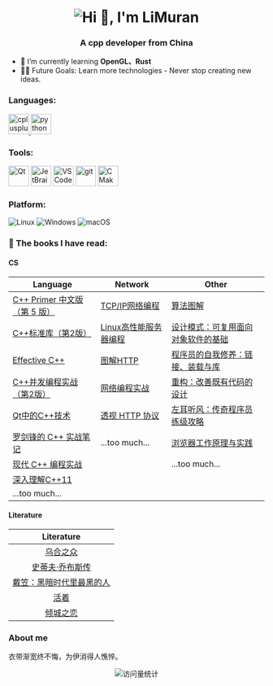 <h1 align="center">
  <img src="https://readme-typing-svg.demolab.com/?font=Fira+Code&pause=1000&center=true&repeat=false&width=435&lines=Hi+%F0%9F%91%8B%2C+I%27m+LiMuran" alt="Hi 👋, I'm LiMuran" />
</h1>
<h3 align="center">A cpp developer from China</h3>

- 🌱 I’m currently learning **OpenGL、Rust**
- 💪🏼 Future Goals: Learn more technologies - Never stop creating new ideas.



### Languages:

<p align="left"> 
  <a href="https://isocpp.org/" target="_blank" rel="noreferrer"> <img src="https://avatars.githubusercontent.com/u/59276?s=200&v=4" alt="cplusplus" width="40" height="40"/> </a> 
  <a href="https://www.python.org" target="_blank" rel="noreferrer"> <img src="https://s3.dualstack.us-east-2.amazonaws.com/pythondotorg-assets/media/files/python-logo-only.svg" alt="python" width="40" height="40"/> </a> 
</p>

### Tools:

<p>
  <img alt="Qt" src="https://avatars.githubusercontent.com/u/159455?s=200&v=4" width="40" height="40"/>
  <img alt="JetBrains" src="https://resources.jetbrains.com/storage/products/jetbrains/img/meta/jetbrains_logo_300x300.png" width="40" height="40"/>
  <img alt="VSCode" src="https://cdn.jsdelivr.net/gh/devicons/devicon@latest/icons/vscode/vscode-original.svg" width="40" height="40"/>
  <img alt="git" src="https://www.vectorlogo.zone/logos/git-scm/git-scm-icon.svg" width="40" height="40"/>
  <img alt="CMake" src="https://cmake.org/wp-content/uploads/2023/08/CMake-Mark-1.svg" width="40" height="40"/>
  
</p>



### Platform:

<p>
<img alt="Linux" src="https://img.shields.io/badge/-Linux-black?logo=ubuntu&logoColor=white">
<img alt="Windows" src="https://img.shields.io/badge/-Windows-black?logo=windows10">
<img alt="macOS" src="https://img.shields.io/badge/-macOS-black?logo=apple">
</p>


### 📄 The books I have read:

#### CS  
| Language                                                     | Network                                                      | Other                                                        |
| ------------------------------------------------------------ | ------------------------------------------------------------ | ------------------------------------------------------------ |
| [C++ Primer 中文版（第 5 版）](https://book.douban.com/subject/25708312/) | [TCP/IP网络编程](https://book.douban.com/subject/25911735/)  | [算法图解](https://book.douban.com/subject/26979890/)        |
| [C++标准库（第2版）](https://book.douban.com/subject/26419721/) | [Linux高性能服务器编程](https://book.douban.com/subject/24722611/) | [设计模式：可复用面向对象软件的基础](https://book.douban.com/subject/34262305/) |
| [Effective C++](https://book.douban.com/subject/5387403/)    | [图解HTTP](https://book.douban.com/subject/25863515/)        | [程序员的自我修养：链接、装载与库](https://book.douban.com/subject/3652388/) |
| [C++并发编程实战（第2版）](https://book.douban.com/subject/35653912/) | [网络编程实战](https://time.geekbang.org/column/intro/100032701) | [重构：改善既有代码的设计](https://book.douban.com/subject/30468597) |
| [Qt中的C++技术](https://book.douban.com/subject/10812785/)   | [透视 HTTP 协议](https://time.geekbang.org/column/intro/100029001) | [左耳听风：传奇程序员练级攻略](https://book.douban.com/subject/36667269/) |
| [罗剑锋的 C++ 实战笔记](https://time.geekbang.org/column/intro/100051801) | ...too much...                                               | [浏览器工作原理与实践](https://time.geekbang.org/column/intro/100033601) |
| [现代 C++ 编程实战 ](https://time.geekbang.org/column/intro/100040501) |                                                              | ...too much...                                               |
| [深入理解C++11](https://book.douban.com/subject/24738301/)   |                                                              |                                                              |
| ...too much...                                               |                                                              |                                                              |

#### Literature
|                          Literature                          |
| :----------------------------------------------------------: |
|    [乌合之众](https://book.douban.com/subject/30121482/)     |
| [史蒂夫·乔布斯传](https://book.douban.com/subject/6798611/)  |
| [戴笠：黑暗时代里最黑的人](https://book.douban.com/subject/34428637/) |
|       [活着](https://book.douban.com/subject/4913064/)       |
|     [倾城之恋](https://book.douban.com/subject/1985223/)     |



### About me
衣带渐宽终不悔，为伊消得人憔悴。



<p align="center">
  <img src="https://komarev.com/ghpvc/?username=l-super&label=Views&color=orange&style=flat-square" alt="访问量统计" align="center" />
</p>



